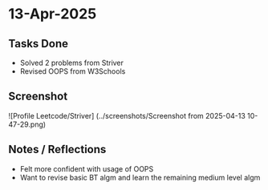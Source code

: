 # 13-Apr-2025

## Tasks Done
- Solved 2 problems from Striver
- Revised OOPS from W3Schools

## Screenshot
![Profile Leetcode/Striver] (../screenshots/Screenshot from 2025-04-13 10-47-29.png)

## Notes / Reflections
- Felt more confident with usage of OOPS
- Want to revise basic BT algm and learn the remaining medium level algm


